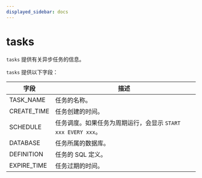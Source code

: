 ```yaml
---
displayed_sidebar: docs
---
```


# tasks

`tasks` 提供有关异步任务的信息。

`tasks` 提供以下字段：

| **字段**    | **描述**                                                     |
| ----------- | ------------------------------------------------------------ |
| TASK_NAME   | 任务的名称。                                                 |
| CREATE_TIME | 任务创建的时间。                                             |
| SCHEDULE    | 任务调度。如果任务为周期运行，会显示 `START xxx EVERY xxx`。 |
| DATABASE    | 任务所属的数据库。                                           |
| DEFINITION  | 任务的 SQL 定义。                                            |
| EXPIRE_TIME | 任务过期的时间。                                             |
